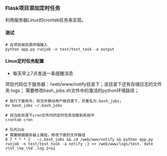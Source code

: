 ### Flask项目添加定时任务
利用服务器Linux的crontab任务来实现。


#### 测试
```shell script
# 在项目根目录终端输入
python app.py runjob -n test/test_task -a output

```


#### Linux定时任务配置
- 每天早上7点发送一条提醒消息

项目代码位于服务器：/web/www/notify目录下；该目录下还有存储日志的文件夹:logs；
需要修改bash_jobs.sh文件中的激活的python环境路径；
```shell script
# 执行下面命令，将文件移动用户根目录下，并重名为.bash_jobs;
mv bash_jobs ~/.bash_jobs

# 将当前目录下cron文件内的定时任务加载到系统中
crontab cron

# 队列Job
# 需要根据服务器上路径，修改下面的文件路径
0 7 * * * { . ~/.bash_jobs && cd /web/www/notify && python app.py runjob -n test/test_task -a notify ;} >> /web/www/logs/test.`date +\%Y_\%m_\%d`.log 2>&1
```

